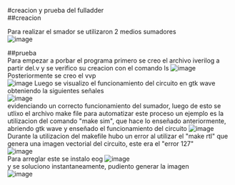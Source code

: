 #creacion y prueba del fulladder  
##creacion  

Para realizar el smador se utilizaron 2 medios sumadores  
![image](https://github.com/NicolasA23/Lab0/assets/68253371/89640f9c-c4cf-499b-9d67-bd6471629a4c)

##prueba  
Para empezar a porbar el programa primero se creo el archivo iverilog a partir del.v y se verifico su creacion con el comando ls
![image](https://github.com/NicolasA23/Lab0/assets/68253371/98055428-c96b-4ef3-a54d-8eb1a05554d1)  
Posteriormente se creo el vvp  
![image](https://github.com/NicolasA23/Lab0/assets/68253371/cf4bf284-41df-4e3c-a162-8661bf315389)
Luego se visualizo el funcionamiento del circuito en gtk wave obteniendo la siguientes señales  
![image](https://github.com/NicolasA23/Lab0/assets/68253371/446c5392-b55e-4327-aa78-6b8a4b143401)  
evidenciando un correcto funcionamiento del sumador, luego de esto se utlixo el archivo make file para automatizar este proceso 
un ejemplo es la utilizacion del comando "make sim", que hace lo enseñado anteriormente, abriendo gtk wave y enseñado el funcionamiento del circuito
![image](https://github.com/NicolasA23/Lab0/assets/68253371/6ada1359-c037-4f8a-aaa3-36b244182695)  
Durante la utilizacion del makefile hubo un error al utilizar el "make rtl" que genera una imagen vectorial del circuito, este era el "error 127"  
![image](https://github.com/NicolasA23/Lab0/assets/68253371/55ebe201-f326-44b0-8f01-460a6bc990cd)  
Para arreglar este se instalo eog
![image](https://github.com/NicolasA23/Lab0/assets/68253371/91fdf7db-2bb5-483f-8603-e472f7ee9bdb)  
y se soluciono instantaneamente, pudiento generar la imagen  
![image](https://github.com/NicolasA23/Lab0/assets/68253371/9b482b80-a46c-47ed-afec-2eadf87a24f6)

